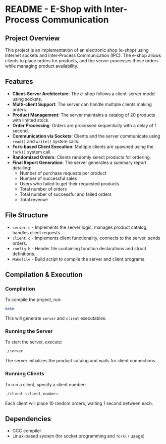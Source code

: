 
# README - E-Shop with Inter-Process Communication

## Project Overview
This project is an implementation of an electronic shop (e-shop) using Internet sockets and Inter-Process Communication (IPC). The e-shop allows clients to place orders for products, and the server processes these orders while managing product availability.

## Features
- **Client-Server Architecture**: The e-shop follows a client-server model using sockets.
- **Multi-client Support**: The server can handle multiple clients making orders.
- **Product Management**: The server maintains a catalog of 20 products with limited stock.
- **Order Processing**: Orders are processed sequentially with a delay of 1 second.
- **Communication via Sockets**: Clients and the server communicate using `read()` and `write()` system calls.
- **Fork-based Client Execution**: Multiple clients are spawned using the `fork()` system call.
- **Randomized Orders**: Clients randomly select products for ordering.
- **Final Report Generation**: The server generates a summary report detailing:
  - Number of purchase requests per product
  - Number of successful sales
  - Users who failed to get their requested products
  - Total number of orders
  - Total number of successful and failed orders
  - Total revenue

## File Structure
- `server.c` - Implements the server logic, manages product catalog, handles client requests.
- `client.c` - Implements client functionality, connects to the server, sends orders.
- `config.h` - Header file containing function declarations and struct definitions.
- `Makefile` - Build script to compile the server and client programs.

## Compilation & Execution
### Compilation
To compile the project, run:
```sh
make
```
This will generate `server` and `client` executables.

### Running the Server
To start the server, execute:
```sh
./server
```
The server initializes the product catalog and waits for client connections.

### Running Clients
To run a client, specify a client number:
```sh
./client <client_number>
```
Each client will place 10 random orders, waiting 1 second between each.

## Dependencies
- GCC compiler
- Linux-based system (for socket programming and `fork()` usage)
